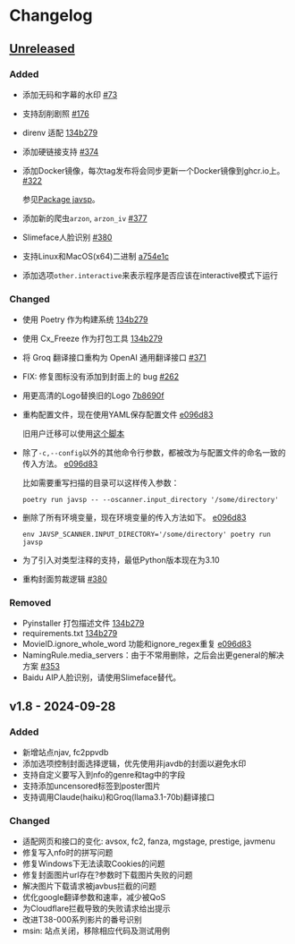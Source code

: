 # Changelog

## [Unreleased](https://github.com/Yuukiy/Javsp/compare/v1.8...HEAD)

### Added
- 添加无码和字幕的水印 [#73](https://github.com/Yuukiy/JavSP/commit/eaedc84049597eaab1ba064229f9b5bcf38aa504)
- 支持刮削剧照 [#176](https://github.com/Yuukiy/JavSP/issues/176)
- direnv 适配 [134b279](https://github.com/Yuukiy/JavSP/commit/134b279151aead587db0b12d1a30781f2e1be5b1)
- 添加硬链接支持 [#374](https://github.com/Yuukiy/JavSP/pull/374)
- 添加Docker镜像，每次tag发布将会同步更新一个Docker镜像到ghcr.io上。[#322](https://github.com/Yuukiy/JavSP/pull/322)

  参见[Package javsp](https://github.com/Yuukiy/JavSP/pkgs/container/javsp)。
- 添加新的爬虫`arzon`, `arzon_iv` [#377](https://github.com/Yuukiy/JavSP/pull/377)
- Slimeface人脸识别 [#380](https://github.com/Yuukiy/JavSP/pull/380)
- 支持Linux和MacOS(x64)二进制 [a754e1c](https://github.com/Yuukiy/JavSP/commit/a754e1ce0f14b0ca9dcc6d43d8e7d322a3da1c43)
- 添加选项`other.interactive`来表示程序是否应该在interactive模式下运行

### Changed
- 使用 Poetry 作为构建系统 [134b279](https://github.com/Yuukiy/JavSP/commit/134b279151aead587db0b12d1a30781f2e1be5b1)
- 使用 Cx_Freeze 作为打包工具 [134b279](https://github.com/Yuukiy/JavSP/commit/134b279151aead587db0b12d1a30781f2e1be5b1)
- 将 Groq 翻译接口重构为 OpenAI 通用翻译接口 [#371](https://github.com/Yuukiy/JavSP/pull/371)
- FIX: 修复图标没有添加到封面上的 bug [#262](https://github.com/Yuukiy/JavSP/issues/176)
- 用更高清的Logo替换旧的Logo [7b8690f](https://github.com/Yuukiy/JavSP/commit/7b8690fb4af831c0e5ad5ed97cac61d51117c7eb)
- 重构配置文件，现在使用YAML保存配置文件 [e096d83](https://github.com/Yuukiy/JavSP/commit/e096d8394a4db29bb4a1123b3d05021de201207d)

  旧用户迁移可以使用[这个脚本](./tools/config_migration.py)
- 除了`-c,--config`以外的其他命令行参数，都被改为与配置文件的命名一致的传入方法。 [e096d83](https://github.com/Yuukiy/JavSP/commit/e096d8394a4db29bb4a1123b3d05021de201207d)

  比如需要重写扫描的目录可以这样传入参数：
  ```
  poetry run javsp -- --oscanner.input_directory '/some/directory'
  ```
- 删除了所有环境变量，现在环境变量的传入方法如下。 [e096d83](https://github.com/Yuukiy/JavSP/commit/e096d8394a4db29bb4a1123b3d05021de201207d)
  ```
  env JAVSP_SCANNER.INPUT_DIRECTORY='/some/directory' poetry run javsp
  ```
- 为了引入对类型注释的支持，最低Python版本现在为3.10

- 重构封面剪裁逻辑 [#380](https://github.com/Yuukiy/JavSP/pull/380)

### Removed
- Pyinstaller 打包描述文件 [134b279](https://github.com/Yuukiy/JavSP/commit/134b279151aead587db0b12d1a30781f2e1be5b1)
- requirements.txt [134b279](https://github.com/Yuukiy/JavSP/commit/134b279151aead587db0b12d1a30781f2e1be5b1)
- MovieID.ignore_whole_word 功能和ignore_regex重复 [e096d83](https://github.com/Yuukiy/JavSP/commit/e096d8394a4db29bb4a1123b3d05021de201207d)
- NamingRule.media_servers：由于不常用删除，之后会出更general的解决方案 [#353](https://github.com/Yuukiy/JavSP/issues/353)
- Baidu AIP人脸识别，请使用Slimeface替代。

## v1.8 - 2024-09-28

### Added
- 新增站点njav, fc2ppvdb
- 添加选项控制封面选择逻辑，优先使用非javdb的封面以避免水印
- 支持自定义要写入到nfo的genre和tag中的字段
- 支持添加uncensored标签到poster图片
- 支持调用Claude(haiku)和Groq(llama3.1-70b)翻译接口

### Changed
- 适配网页和接口的变化: avsox, fc2, fanza, mgstage, prestige, javmenu
- 修复写入nfo时的拼写问题
- 修复Windows下无法读取Cookies的问题
- 修复封面图片url存在?参数时下载图片失败的问题
- 解决图片下载请求被javbus拦截的问题
- 优化google翻译参数和速率，减少被QoS
- 为Cloudflare拦截导致的失败请求给出提示
- 改进T38-000系列影片的番号识别
- msin: 站点关闭，移除相应代码及测试用例
